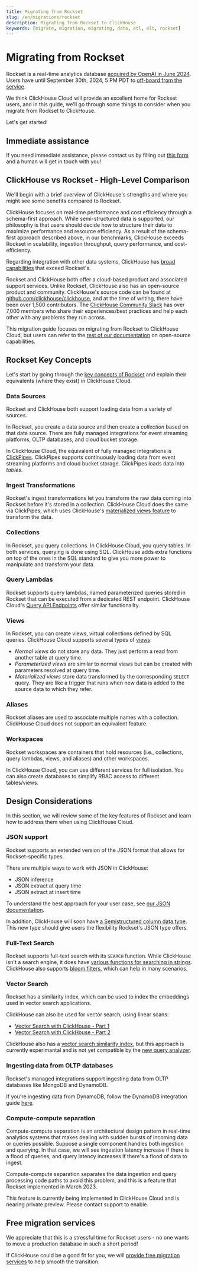 ```yaml
---
title: Migrating from Rockset
slug: /en/migrations/rockset
description: Migrating from Rockset to ClickHouse
keywords: [migrate, migration, migrating, data, etl, elt, rockset]
---
```


# Migrating from Rockset

Rockset is a real-time analytics database [acquired by OpenAI in June 2024](https://rockset.com/blog/openai-acquires-rockset/).
Users have until September 30th, 2024, 5 PM PDT to [off-board from the service](https://docs.rockset.com/documentation/docs/faq).

We think ClickHouse Cloud will provide an excellent home for Rockset users, and in this guide, we'll go through some things to consider when you migrate from Rockset to ClickHouse.

Let's get started!

## Immediate assistance

If you need immediate assistance, please contact us by filling out [this form](https://clickhouse.com/company/contact?loc=docs-rockest-migrations) and a human will get in touch with you! 


## ClickHouse vs Rockset - High-Level Comparison

We'll begin with a brief overview of ClickHouse's strengths and where you might see some benefits compared to Rockset.

ClickHouse focuses on real-time performance and cost efficiency through a schema-first approach. 
While semi-structured data is supported, our philosophy is that users should decide how to structure their data to maximize performance and resource efficiency. 
As a result of the schema-first approach described above, in our benchmarks, ClickHouse exceeds Rockset in scalability, ingestion throughput, query performance, and cost-efficiency.

Regarding integration with other data systems, ClickHouse has [broad capabilities](/en/integrations) that exceed Rockset's.

Rockset and ClickHouse both offer a cloud-based product and associated support services.
Unlike Rockset, ClickHouse also has an open-source product and community.
ClickHouse's source code can be found at [github.com/clickhouse/clickhouse](https://github.com/clickhouse/clickhouse), and at the time of writing, there have been over 1,500 contributors.
The [ClickHouse Community Slack](https://clickhouse.com/slack) has over 7,000 members who share their experiences/best practices and help each other with any problems they run across.

This migration guide focuses on migrating from Rockset to ClickHouse Cloud, but users can refer to the [rest of our documentation](/) on open-source capabilities.

## Rockset Key Concepts

Let's start by going through the [key concepts of Rockset](https://docs.rockset.com/documentation/docs/key-concepts) and explain their equivalents (where they exist) in ClickHouse Cloud.

### Data Sources

Rockset and ClickHouse both support loading data from a variety of sources. 

In Rockset, you create a data source and then create a _collection_ based on that data source.
There are fully managed integrations for event streaming platforms, OLTP databases, and cloud bucket storage.

In ClickHouse Cloud, the equivalent of fully managed integrations is [ClickPipes](/docs/en/integrations/clickpipes).
ClickPipes supports continuously loading data from event streaming platforms and cloud bucket storage.
ClickPipes loads data into _tables_.

### Ingest Transformations

Rockset's ingest transformations let you transform the raw data coming into Rockset before it's stored in a collection.
ClickHouse Cloud does the same via ClickPipes, which uses ClickHouse's [materialized views feature](/en/guides/developer/cascading-materialized-views) to transform the data.

### Collections

In Rockset, you query collections. In ClickHouse Cloud, you query tables.
In both services, querying is done using SQL.
ClickHouse adds extra functions on top of the ones in the SQL standard to give you more power to manipulate and transform your data.

### Query Lambdas

Rockset supports query lambdas, named parameterized queries stored in Rockset that can be executed from a dedicated REST endpoint.
ClickHouse Cloud's [Query API Endpoints](/en/get-started/query-endpoints) offer similar functionality.

### Views

In Rockset, you can create views, virtual collections defined by SQL queries.
ClickHouse Cloud supports several types of [views](/en/sql-reference/statements/create/view):

* _Normal views_ do not store any data. They just perform a read from another table at query time.
* _Parameterized views_ are similar to normal views but can be created with parameters resolved at query time.
* _Materialized views_ store data transformed by the corresponding `SELECT` query. They are like a trigger that runs when new data is added to the source data to which they refer.

### Aliases

Rockset aliases are used to associate multiple names with a collection.
ClickHouse Cloud does not support an equivalent feature.

### Workspaces

Rockset workspaces are containers that hold resources (i.e., collections, query lambdas, views, and aliases) and other workspaces.

In ClickHouse Cloud, you can use different services for full isolation.
You can also create databases to simplify RBAC access to different tables/views. 

## Design Considerations

In this section, we will review some of the key features of Rockset and learn how to address them when using ClickHouse Cloud. 

### JSON support

Rockset supports an extended version of the JSON format that allows for Rockset-specific types.

There are multiple ways to work with JSON in ClickHouse:

* JSON inference
* JSON extract at query time
* JSON extract at insert time

To understand the best approach for your user case, see [our JSON documentation](/docs/en/integrations/data-formats/json/overview).

In addition, ClickHouse will soon have [a Semistructured column data type](https://github.com/ClickHouse/ClickHouse/issues/54864).
This new type should give users the flexibility Rockset's JSON type offers.

### Full-Text Search

Rockset supports full-text search with its `SEARCH` function.
While ClickHouse isn't a search engine, it does have [various functions for searching in strings](/en/sql-reference/functions/string-search-functions). 
ClickHouse also supports [bloom filters](/en/optimize/skipping-indexes), which can help in many scenarios.

### Vector Search

Rockset has a similarity index, which can be used to index the embeddings used in vector search applications.

ClickHouse can also be used for vector search, using linear scans:
- [Vector Search with ClickHouse - Part 1](https://clickhouse.com/blog/vector-search-clickhouse-p1?loc=docs-rockest-migrations)
- [Vector Search with ClickHouse - Part 2](https://clickhouse.com/blog/vector-search-clickhouse-p2?loc=docs-rockest-migrations)

ClickHouse also has a [vector search similarity index](https://clickhouse.com/docs/en/engines/table-engines/mergetree-family/annindexes), but this approach is currently experimantal and is not yet compatible by the [new query analyzer](https://clickhouse.com/docs/en/guides/developer/understanding-query-execution-with-the-analyzer). 

### Ingesting data from OLTP databases

Rockset's managed integrations support ingesting data from OLTP databases like MongoDB and DynamoDB.

If you're ingesting data from DynamoDB, follow the DynamoDB integration guide [here](/docs/en/integrations/data-ingestion/dbms/dynamodb/index.md).

### Compute-compute separation

Compute-compute separation is an architectural design pattern in real-time analytics systems that makes dealing with sudden bursts of incoming data or queries possible.
Suppose a single component handles both ingestion and querying. 
In that case, we will see ingestion latency increase if there is a flood of queries, and query latency increases if there's a flood of data to ingest.

Compute-compute separation separates the data ingestion and query processing code paths to avoid this problem, and this is a feature that Rockset implemented in March 2023.

This feature is currently being implemented in ClickHouse Cloud and is nearing private preview. Please contact support to enable.

## Free migration services

We appreciate that this is a stressful time for Rockset users - no one wants to move a production database in such a short period!

If ClickHouse could be a good fit for you, we will [provide free migration services](https://clickhouse.com/comparison/rockset?loc=docs-rockest-migrations) to help smooth the transition. 
